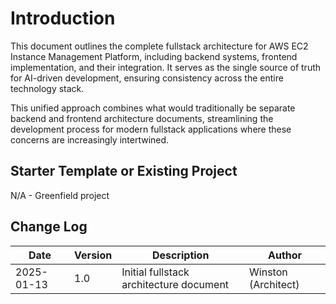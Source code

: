 # Introduction

This document outlines the complete fullstack architecture for AWS EC2 Instance Management Platform, including backend systems, frontend implementation, and their integration. It serves as the single source of truth for AI-driven development, ensuring consistency across the entire technology stack.

This unified approach combines what would traditionally be separate backend and frontend architecture documents, streamlining the development process for modern fullstack applications where these concerns are increasingly intertwined.

## Starter Template or Existing Project

N/A - Greenfield project

## Change Log

| Date       | Version | Description                             | Author              |
| ---------- | ------- | --------------------------------------- | ------------------- |
| 2025-01-13 | 1.0     | Initial fullstack architecture document | Winston (Architect) |
